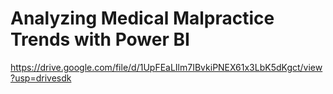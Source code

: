 # Analyzing Medical Malpractice Trends with Power BI

https://drive.google.com/file/d/1UpFEaLIlm7IBvkiPNEX61x3LbK5dKgct/view?usp=drivesdk
